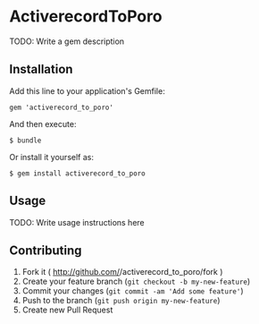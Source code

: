 # ActiverecordToPoro

TODO: Write a gem description

## Installation

Add this line to your application's Gemfile:

    gem 'activerecord_to_poro'

And then execute:

    $ bundle

Or install it yourself as:

    $ gem install activerecord_to_poro

## Usage

TODO: Write usage instructions here

## Contributing

1. Fork it ( http://github.com/<my-github-username>/activerecord_to_poro/fork )
2. Create your feature branch (`git checkout -b my-new-feature`)
3. Commit your changes (`git commit -am 'Add some feature'`)
4. Push to the branch (`git push origin my-new-feature`)
5. Create new Pull Request
